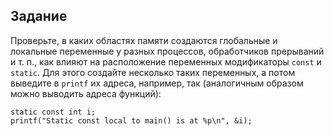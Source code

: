 ## Задание
Проверьте, в каких областях памяти создаются глобальные и локальные переменные у разных процессов, обработчиков прерываний и т. п., как влияют на расположение переменных модификаторы `const` и `static`. Для этого создайте несколько таких переменных, а потом выведите в `printf` их адреса, например, так (аналогичным образом можно выводить адреса функций):

```
static const int i;
printf("Static const local to main() is at %p\n", &i);
```